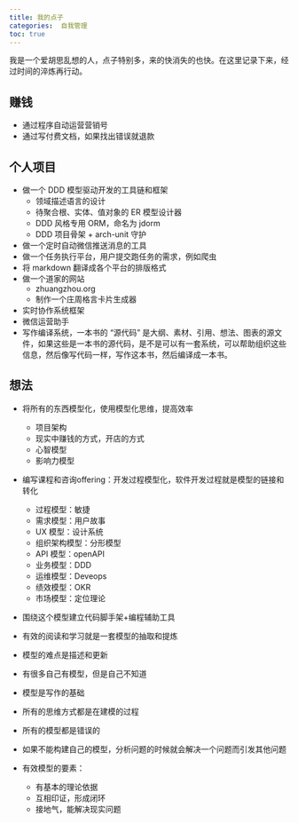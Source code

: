 ```yaml
---
title: 我的点子
categories:  自我管理
toc: true
---
```




我是一个爱胡思乱想的人，点子特别多，来的快消失的也快。在这里记录下来，经过时间的淬炼再行动。



## 赚钱

- 通过程序自动运营营销号
- 通过写付费文档，如果找出错误就退款



## 个人项目

- 做一个 DDD 模型驱动开发的工具链和框架
  - 领域描述语言的设计
  - 待聚合根、实体、值对象的 ER 模型设计器
  - DDD 风格专用 ORM，命名为 jdorm
  - DDD 项目骨架 + arch-unit 守护
- 做一个定时自动微信推送消息的工具
- 做一个任务执行平台，用户提交跑任务的需求，例如爬虫
- 将 markdown 翻译成各个平台的排版格式
- 做一个道家的网站
  - zhuangzhou.org
  - 制作一个庄周格言卡片生成器
- 实时协作系统框架
- 微信运营助手 
- 写作编译系统，一本书的 “源代码” 是大纲、素材、引用、想法、图表的源文件，如果这些是一本书的源代码，是不是可以有一套系统，可以帮助组织这些信息，然后像写代码一样，写作这本书，然后编译成一本书。



## 想法

- 将所有的东西模型化，使用模型化思维，提高效率
  - 项目架构
  - 现实中赚钱的方式，开店的方式
  - 心智模型
  - 影响力模型
  
- 编写课程和咨询offering：开发过程模型化，软件开发过程就是模型的链接和转化

  - 过程模型：敏捷
  - 需求模型：用户故事
  - UX 模型：设计系统
  - 组织架构模型：分形模型
  - API 模型：openAPI 
  - 业务模型：DDD
  - 运维模型：Deveops
  - 绩效模型：OKR
  - 市场模型：定位理论

- 围绕这个模型建立代码脚手架+编程辅助工具

- 有效的阅读和学习就是一套模型的抽取和提炼

- 模型的难点是描述和更新

- 有很多自己有模型，但是自己不知道

- 模型是写作的基础

- 所有的思维方式都是在建模的过程

- 所有的模型都是错误的

- 如果不能构建自己的模型，分析问题的时候就会解决一个问题而引发其他问题

- 有效模型的要素：

  - 有基本的理论依据
  - 互相印证，形成闭环
  - 接地气，能解决现实问题

  